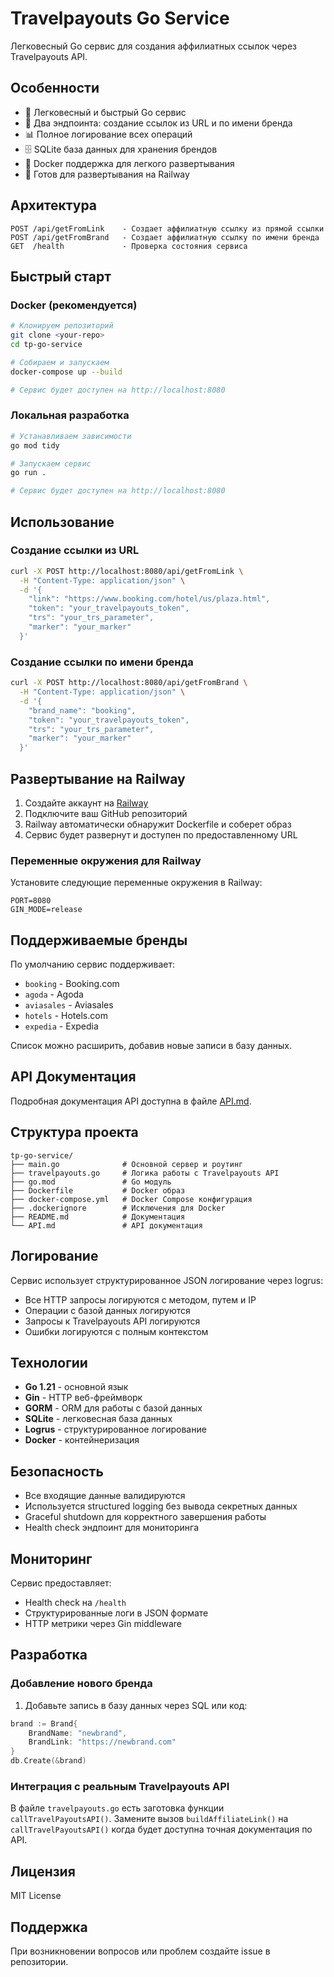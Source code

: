 # Travelpayouts Go Service

Легковесный Go сервис для создания аффилиатных ссылок через Travelpayouts API.

## Особенности

- 🚀 Легковесный и быстрый Go сервис  
- 🔗 Два эндпоинта: создание ссылок из URL и по имени бренда
- 📊 Полное логирование всех операций
- 🗄️ SQLite база данных для хранения брендов
- 🐳 Docker поддержка для легкого развертывания
- 🚀 Готов для развертывания на Railway

## Архитектура

```
POST /api/getFromLink    - Создает аффилиатную ссылку из прямой ссылки
POST /api/getFromBrand   - Создает аффилиатную ссылку по имени бренда  
GET  /health             - Проверка состояния сервиса
```

## Быстрый старт

### Docker (рекомендуется)

```bash
# Клонируем репозиторий
git clone <your-repo>
cd tp-go-service

# Собираем и запускаем
docker-compose up --build

# Сервис будет доступен на http://localhost:8080
```

### Локальная разработка

```bash
# Устанавливаем зависимости
go mod tidy

# Запускаем сервис
go run .

# Сервис будет доступен на http://localhost:8080
```

## Использование

### Создание ссылки из URL

```bash
curl -X POST http://localhost:8080/api/getFromLink \
  -H "Content-Type: application/json" \
  -d '{
    "link": "https://www.booking.com/hotel/us/plaza.html",
    "token": "your_travelpayouts_token",
    "trs": "your_trs_parameter",
    "marker": "your_marker"
  }'
```

### Создание ссылки по имени бренда

```bash
curl -X POST http://localhost:8080/api/getFromBrand \
  -H "Content-Type: application/json" \
  -d '{
    "brand_name": "booking",
    "token": "your_travelpayouts_token", 
    "trs": "your_trs_parameter",
    "marker": "your_marker"
  }'
```

## Развертывание на Railway

1. Создайте аккаунт на [Railway](https://railway.app)
2. Подключите ваш GitHub репозиторий
3. Railway автоматически обнаружит Dockerfile и соберет образ
4. Сервис будет развернут и доступен по предоставленному URL

### Переменные окружения для Railway

Установите следующие переменные окружения в Railway:

```
PORT=8080
GIN_MODE=release
```

## Поддерживаемые бренды

По умолчанию сервис поддерживает:

- `booking` - Booking.com
- `agoda` - Agoda
- `aviasales` - Aviasales  
- `hotels` - Hotels.com
- `expedia` - Expedia

Список можно расширить, добавив новые записи в базу данных.

## API Документация

Подробная документация API доступна в файле [API.md](./API.md).

## Структура проекта

```
tp-go-service/
├── main.go              # Основной сервер и роутинг
├── travelpayouts.go     # Логика работы с Travelpayouts API
├── go.mod               # Go модуль
├── Dockerfile           # Docker образ
├── docker-compose.yml   # Docker Compose конфигурация
├── .dockerignore        # Исключения для Docker
├── README.md            # Документация
└── API.md               # API документация
```

## Логирование

Сервис использует структурированное JSON логирование через logrus:

- Все HTTP запросы логируются с методом, путем и IP
- Операции с базой данных логируются  
- Запросы к Travelpayouts API логируются
- Ошибки логируются с полным контекстом

## Технологии

- **Go 1.21** - основной язык
- **Gin** - HTTP веб-фреймворк
- **GORM** - ORM для работы с базой данных
- **SQLite** - легковесная база данных
- **Logrus** - структурированное логирование
- **Docker** - контейнеризация

## Безопасность

- Все входящие данные валидируются
- Используется structured logging без вывода секретных данных
- Graceful shutdown для корректного завершения работы
- Health check эндпоинт для мониторинга

## Мониторинг

Сервис предоставляет:

- Health check на `/health`
- Структурированные логи в JSON формате
- HTTP метрики через Gin middleware

## Разработка

### Добавление нового бренда

1. Добавьте запись в базу данных через SQL или код:

```go
brand := Brand{
    BrandName: "newbrand", 
    BrandLink: "https://newbrand.com"
}
db.Create(&brand)
```

### Интеграция с реальным Travelpayouts API

В файле `travelpayouts.go` есть заготовка функции `callTravelPayoutsAPI()`. 
Замените вызов `buildAffiliateLink()` на `callTravelPayoutsAPI()` когда будет 
доступна точная документация по API.

## Лицензия

MIT License

## Поддержка

При возникновении вопросов или проблем создайте issue в репозитории.
